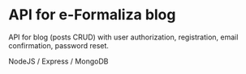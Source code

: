 # API for e-Formaliza blog

API for blog (posts CRUD) with user authorization, registration, email confirmation, password reset.

NodeJS / Express / MongoDB
